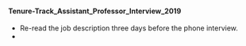#### Tenure-Track_Assistant_Professor_Interview_2019
* Re-read the job description three days before the phone interview. 
* 
